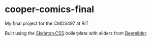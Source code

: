 # cooper-comics-final
My final project for the CMDS497 at RIT

Built using the [Skeleton.CSS](https://github.com/dhg/Skeleton) boilerplate with sliders from [Beerslider](https://github.com/pehaa/beerslider).
